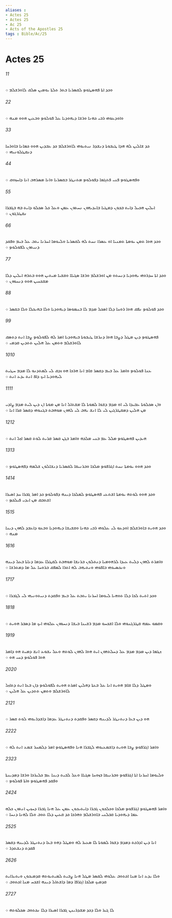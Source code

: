 ```yaml
---
aliases : 
- Actes 25
- Actes 25
- Ac 25
- Acts of the Apostles 25
tags : Bible/Ac/25
---
```


# Actes 25

###### 11
ܘܟܕ ܐܬܐ ܦܗܤܛܘܤ ܠܩܤܪܝܐ ܒܬܪ ܬܠܬܐ ܝܘܡܝܢ ܤܠܩ ܠܐܘܪܫܠܡ ܀
###### 22
ܘܐܘܕܥܘܗܝ ܪܒܝ ܟܗܢܐ ܘܪܫܐ ܕܝܗܘܕܝܐ ܥܠ ܦܘܠܘܤ ܘܒܥܝܢ ܗܘܘ ܡܢܗ ܀
###### 33
ܟܕ ܫܐܠܝܢ ܠܗ ܗܕܐ ܛܝܒܘܬܐ ܕܢܫܕܪ ܢܝܬܝܘܗܝ ܠܐܘܪܫܠܡ ܟܕ ܥܒܕܝܢ ܗܘܘ ܟܡܐܢܐ ܒܐܘܪܚܐ ܕܢܩܛܠܘܢܝܗܝ ܀
###### 44
ܘܦܗܤܛܘܤ ܦܢܝ ܦܬܓܡܐ ܕܦܘܠܘܤ ܡܬܢܛܪ ܒܩܤܪܝܐ ܘܐܢܐ ܡܤܪܗܒ ܐܢܐ ܕܐܚܙܘܩ ܀
###### 55
ܐܝܠܝܢ ܗܟܝܠ ܕܐܝܬ ܒܟܘܢ ܕܡܛܝܐ ܒܐܝܕܝܗܘܢ ܢܚܬܘܢ ܥܡܢ ܘܥܠ ܟܠ ܤܟܠܘ ܕܐܝܬ ܒܗ ܒܓܒܪܐ ܢܩܛܪܓܘܢ ܀
###### 66
ܘܟܕ ܗܘܐ ܬܡܢ ܝܘܡܬܐ ܬܡܢܝܐ ܐܘ ܥܤܪܐ ܢܚܬ ܠܗ ܠܩܤܪܝܐ ܘܠܝܘܡܐ ܐܚܪܢܐ ܝܬܒ ܥܠ ܒܝܡ ܘܦܩܕ ܕܢܝܬܘܢ ܠܦܘܠܘܤ ܀
###### 77
ܘܟܕ ܐܬܐ ܚܕܪܘܗܝ ܝܗܘܕܝܐ ܕܢܚܬܘ ܡܢ ܐܘܪܫܠܡ ܘܪܫܐ ܤܓܝܐܐ ܘܩܫܝܐ ܡܝܬܝܢ ܗܘܘ ܒܬܪܗ ܐܝܠܝܢ ܕܠܐ ܡܫܟܚܝܢ ܗܘܘ ܕܢܚܘܘܢ ܀
###### 88
ܘܟܕ ܦܘܠܘܤ ܢܦܩ ܗܘܐ ܪܘܚܐ ܕܠܐ ܐܤܟܠ ܡܕܡ ܠܐ ܒܢܡܘܤܐ ܕܝܗܘܕܝܐ ܘܠܐ ܒܗܝܟܠܐ ܘܠܐ ܒܩܤܪ ܀
###### 99
ܦܗܤܛܘܤ ܕܝܢ ܡܛܠ ܕܨܒܐ ܗܘܐ ܕܢܪܫܐ ܛܝܒܘܬܐ ܒܝܗܘܕܝܐ ܐܡܪ ܠܗ ܠܦܘܠܘܤ ܨܒܐ ܐܢܬ ܕܬܤܩ ܠܐܘܪܫܠܡ ܘܬܡܢ ܥܠ ܗܠܝܢ ܬܬܕܝܢ ܩܕܡܝ ܀
###### 1010
ܥܢܐ ܦܘܠܘܤ ܘܐܡܪ ܥܠ ܒܝܡ ܕܩܤܪ ܩܐܡ ܐܢܐ ܗܪܟܐ ܗܘ ܙܕܩ ܠܝ ܠܡܬܕܢܘ ܠܐ ܡܕܡ ܚܛܝܬ ܠܝܗܘܕܝܐ ܐܝܟ ܕܐܦ ܐܢܬ ܝܕܥ ܐܢܬ ܀
###### 1111
ܘܐܢ ܤܟܠܘܬܐ ܥܒܝܕܐ ܠܝ ܐܘ ܡܕܡ ܕܫܘܐ ܠܡܘܬܐ ܠܐ ܡܫܬܐܠ ܐܢܐ ܡܢ ܡܘܬܐ ܐܢ ܕܝܢ ܠܝܬ ܡܕܡ ܨܐܕܝ ܡܢ ܗܠܝܢ ܕܡܩܛܪܓܝܢ ܠܝ ܠܐ ܐܢܫ ܝܗܒ ܠܝ ܠܗܘܢ ܡܘܗܒܬ ܒܓܢܘܗܝ ܕܩܤܪ ܩܪܐ ܐܢܐ ܀
###### 1212
ܗܝܕܝܢ ܦܗܤܛܘܤ ܡܠܠ ܥܡ ܒܢܝ ܡܠܟܗ ܘܐܡܪ ܒܓܢ ܩܤܪ ܩܪܝܬ ܠܘܬ ܩܤܪ ܐܙܠ ܐܢܬ ܀
###### 1313
ܘܟܕ ܗܘܘ ܝܘܡܬܐ ܢܚܬ ܐܓܪܦܘܤ ܡܠܟܐ ܘܒܪܢܝܩܐ ܠܩܤܪܝܐ ܕܢܫܐܠܘܢ ܫܠܡܗ ܕܦܗܤܛܘܤ ܀
###### 1414
ܘܟܕ ܗܘܘ ܠܘܬܗ ܝܘܡܬܐ ܐܫܬܥܝ ܦܗܤܛܘܤ ܠܡܠܟܐ ܕܝܢܗ ܕܦܘܠܘܤ ܟܕ ܐܡܪ ܓܒܪܐ ܚܕ ܐܤܝܪܐ ܐܫܬܒܩ ܡܢ ܐܝܕܝ ܦܝܠܟܤ ܀
###### 1515
ܘܟܕ ܗܘܝܬ ܒܐܘܪܫܠܡ ܐܘܕܥܘ ܠܝ ܥܠܘܗܝ ܪܒܝ ܟܗܢܐ ܘܩܫܝܫܐ ܕܝܗܘܕܝܐ ܘܒܥܘ ܕܐܥܒܕ ܠܗܘܢ ܕܝܢܐ ܡܢܗ ܀
###### 1616
ܘܐܡܪܬ ܠܗܘܢ ܕܠܝܬ ܥܝܕܐ ܠܪܗܘܡܝܐ ܕܢܬܠܘܢ ܒܪܢܫܐ ܡܘܗܒܬ ܠܩܛܠܐ ܥܕܡܐ ܕܢܐܬܐ ܒܥܠ ܕܝܢܗ ܘܢܟܤܝܘܗܝ ܒܐܦܘܗܝ ܘܢܬܝܗܒ ܠܗ ܐܬܪܐ ܠܡܦܩ ܒܪܘܚܐ ܥܠ ܡܐ ܕܡܬܪܫܐ ܀
###### 1717
ܘܟܕ ܐܬܝܬ ܠܟܐ ܕܠܐ ܬܘܗܝܐ ܠܝܘܡܐ ܐܚܪܢܐ ܝܬܒܬ ܥܠ ܒܝܡ ܘܦܩܕܬ ܕܢܝܬܘܢܝܗܝ ܠܝ ܠܓܒܪܐ ܀
###### 1818
ܘܩܡܘ ܥܡܗ ܩܛܪܓܢܘܗܝ ܘܠܐ ܐܫܟܚܘ ܡܕܡ ܪܫܝܢܐ ܒܝܫܐ ܕܢܚܘܘܢ ܥܠܘܗܝ ܐܝܟ ܡܐ ܕܤܒܪ ܗܘܝܬ ܀
###### 1919
ܙܛܡܐ ܕܝܢ ܡܕܡ ܡܕܡ ܥܠ ܕܚܠܬܗܘܢ ܐܝܬ ܗܘܐ ܠܗܘܢ ܠܘܬܗ ܘܥܠ ܝܫܘܥ ܐܢܫ ܕܡܝܬ ܗܘ ܕܐܡܪ ܗܘܐ ܦܘܠܘܤ ܕܚܝ ܗܘ ܀
###### 2020
ܘܡܛܠ ܕܠܐ ܩܐܡ ܗܘܝܬ ܐܢܐ ܥܠ ܒܥܬܐ ܕܗܠܝܢ ܐܡܪܬ ܗܘܝܬ ܠܦܘܠܘܤ ܕܐܢ ܒܥܐ ܐܢܬ ܕܬܐܙܠ ܠܐܘܪܫܠܡ ܘܬܡܢ ܬܬܕܝܢ ܥܠ ܗܠܝܢ ܀
###### 2121
ܗܘ ܕܝܢ ܒܥܐ ܕܢܬܢܛܪ ܠܕܝܢܗ ܕܩܤܪ ܘܦܩܕܬ ܕܢܬܢܛܪ ܥܕܡܐ ܕܐܫܕܪܝܘܗܝ ܠܘܬ ܩܤܪ ܀
###### 2222
ܘܐܡܪ ܐܓܪܦܘܤ ܨܒܐ ܗܘܝܬ ܕܐܫܡܥܝܘܗܝ ܠܓܒܪܐ ܗܢܐ ܘܦܗܤܛܘܤ ܐܡܪ ܕܠܡܚܪ ܫܡܥ ܐܢܬ ܠܗ ܀
###### 2323
ܘܠܝܘܡܐ ܐܚܪܢܐ ܐܬܐ ܐܓܪܦܘܤ ܘܒܪܢܝܩܐ ܒܙܘܚܐ ܤܓܝܐܐ ܘܥܠ ܠܒܝܬ ܕܝܢܐ ܥܡ ܟܠܝܪܟܐ ܘܪܫܐ ܕܡܕܝܢܬܐ ܘܦܩܕ ܦܗܤܛܘܤ ܘܐܬܐ ܦܘܠܘܤ ܀
###### 2424
ܘܐܡܪ ܦܗܤܛܘܤ ܐܓܪܦܘܤ ܡܠܟܐ ܘܟܠܟܘܢ ܓܒܪܐ ܕܐܝܬܝܟܘܢ ܥܡܢ ܥܠ ܗܢܐ ܓܒܪܐ ܕܚܙܝܢ ܐܢܬܘܢ ܟܠܗ ܥܡܐ ܕܝܗܘܕܝܐ ܩܒܠܢܝ ܒܐܘܪܫܠܡ ܘܗܪܟܐ ܟܕ ܩܥܝܢ ܕܠܐ ܬܘܒ ܘܠܐ ܠܗܢܐ ܕܢܚܐ ܀
###### 2525
ܐܢܐ ܕܝܢ ܐܕܪܟܬ ܕܡܕܡ ܕܫܘܐ ܠܡܘܬܐ ܠܐ ܤܥܝܪ ܠܗ ܘܡܛܠ ܕܗܘ ܒܥܐ ܕܢܬܢܛܪ ܠܕܝܢܗ ܕܩܤܪ ܦܩܕܬ ܕܢܫܬܕܪ ܀
###### 2626
ܘܠܐ ܝܕܥ ܐܢܐ ܡܢܐ ܐܟܬܘܒ ܥܠܘܗܝ ܠܩܤܪ ܡܛܠ ܗܢܐ ܨܒܝܬ ܠܡܝܬܝܘܬܗ ܩܕܡܝܟܘܢ ܘܝܬܝܪܐܝܬ ܩܕܡܝܟ ܡܠܟܐ ܐܓܪܦܐ ܕܡܐ ܕܐܫܬܐܠ ܕܝܢܗ ܐܫܟܚ ܡܢܐ ܐܟܬܘܒ ܀
###### 2727
ܠܐ ܓܝܪ ܘܠܐ ܕܟܕ ܡܫܕܪܝܢܢ ܓܒܪܐ ܐܤܝܪܐ ܕܠܐ ܢܟܬܘܒ ܤܟܠܘܬܗ ܀

